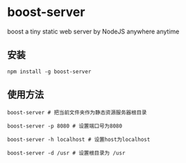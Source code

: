 # boost-server
boost a tiny static web server by NodeJS anywhere anytime

## 安装

```
npm install -g boost-server
```

## 使用方法

```
boost-server # 把当前文件夹作为静态资源服务器根目录

boost-server -p 8080 # 设置端口号为8080

boost-server -h localhost # 设置host为localhost

boost-server -d /usr # 设置根目录为 /usr
```

